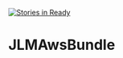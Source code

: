 [![Stories in Ready](https://badge.waffle.io/jmcclell/JLMAwsBundle.png?label=ready)](https://waffle.io/jmcclell/JLMAwsBundle)
# JLMAwsBundle
